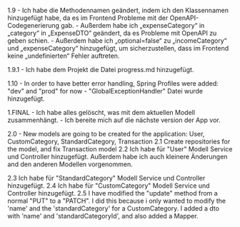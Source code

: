 1.9   - Ich habe die Methodennamen geändert, indem ich den Klassennamen hinzugefügt habe, da es im Frontend Probleme 
        mit der OpenAPI-Codegenerierung gab.
      - Außerdem habe ich „expenseCategory“ in „category“ in „ExpenseDTO“ geändert, da es Probleme mit OpenAPI zu 
        geben schien.
      - Außerdem habe ich „optional=false“ zu „incomeCategory“ und „expenseCategory“ hinzugefügt, um sicherzustellen, 
        dass im Frontend keine „undefinierten“ Fehler auftreten.

1.9.1 - Ich habe dem Projekt die Datei progress.md hinzugefügt.

1.10  - In order to have better error handling, Spring Profiles were added: "dev" and "prod" for now
      - "GlobalExceptionHandler" Datei wurde hinzugefügt.

1.FINAL - Ich habe alles gelöscht, was mit dem aktuellen Modell zusammenhängt. 
        - Ich bereite mich auf die nächste version der App vor.

2.0 - New models are going to be created for the application: User, CustomCategory, StandardCategory, Transaction
2.1 Create repositories for the model, and fix Transaction model
2.2 Ich habe für "User" Modell Service und Controller hinzugefügt. 
    Außerdem habe ich auch kleinere Änderungen and den anderen Modellen vorgenommen.

2.3 Ich habe für "StandardCategory" Modell Service und Controller hinzugefügt. 
2.4 Ich habe für "CustomCategory" Modell Service und Controller hinzugefügt. 
2.5  I have modified the "update" method from a normal "PUT" to a "PATCH". I did this because i only wanted to modify 
     the 'name' and the 'standardCategory' for a CustomCategory. I added a dto with 'name' and 'standardCategoryId',
     and also added a Mapper.